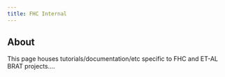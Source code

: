 ```yaml
---
title: FHC Internal
---
```

## About

This page houses tutorials/documentation/etc specific to FHC and ET-AL BRAT projects....




